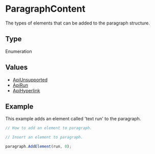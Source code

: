 # ParagraphContent

The types of elements that can be added to the paragraph structure.

## Type

Enumeration

## Values

- [ApiUnsupported](../ApiUnsupported/ApiUnsupported.md)
- [ApiRun](../ApiRun/ApiRun.md)
- [ApiHyperlink](../ApiHyperlink/ApiHyperlink.md)


## Example

This example adds an element called 'text run' to the paragraph.

```javascript editor-xlsx
// How to add an element to paragraph.

// Insert an element to paragraph.

paragraph.AddElement(run, 0);
```
